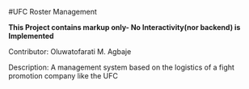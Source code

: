 #UFC Roster Management

**This Project contains markup only- No Interactivity(nor backend) is Implemented**

Contributor: Oluwatofarati M. Agbaje

Description: A management system based on the logistics of a fight promotion company like the UFC
